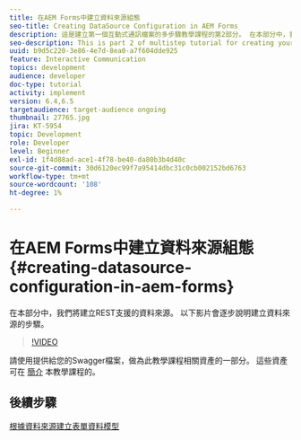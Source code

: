 ```yaml
---
title: 在AEM Forms中建立資料來源組態
seo-title: Creating DataSource Configuration in AEM Forms
description: 這是建立第一個互動式通訊檔案的多步驟教學課程的第2部分。 在本部分中，我們將建立REST支援的資料來源。  以下影片會逐步說明建立資料來源的步驟。
seo-description: This is part 2 of multistep tutorial for creating your first interactive communications document. In this part, we will create a REST backed data source.  The following video walks thru the steps to create the data source.
uuid: b9d5c220-3e86-4e7d-8ea0-a7f604dde925
feature: Interactive Communication
topics: development
audience: developer
doc-type: tutorial
activity: implement
version: 6.4,6.5
targetaudience: target-audience ongoing
thumbnail: 27765.jpg
jira: KT-5954
topic: Development
role: Developer
level: Beginner
exl-id: 1f4d88ad-ace1-4f78-be40-da80b3b4d40c
source-git-commit: 30d6120ec99f7a95414dbc31c0cb002152bd6763
workflow-type: tm+mt
source-wordcount: '108'
ht-degree: 1%

---
```


# 在AEM Forms中建立資料來源組態{#creating-datasource-configuration-in-aem-forms}

在本部分中，我們將建立REST支援的資料來源。  以下影片會逐步說明建立資料來源的步驟。

>[!VIDEO](https://video.tv.adobe.com/v/27765?quality=12&learn=on)

請使用提供給您的Swagger檔案，做為此教學課程相關資產的一部分。 這些資產可在 [簡介](introduction.md) 本教學課程的。

## 後續步驟

[根據資料來源建立表單資料模型](./create-form-data-model.md)

